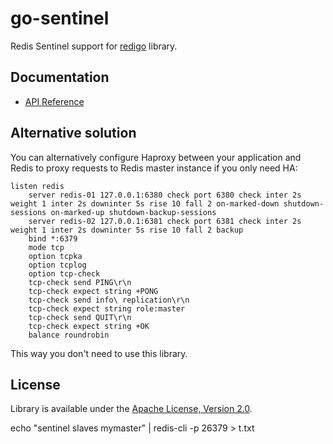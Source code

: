 go-sentinel
===========

Redis Sentinel support for [redigo](https://github.com/gomodule/redigo) library.

Documentation
-------------

- [API Reference](http://godoc.org/github.com/FZambia/sentinel)

Alternative solution
--------------------

You can alternatively configure Haproxy between your application and Redis to proxy requests to Redis master instance if you only need HA:

```
listen redis
    server redis-01 127.0.0.1:6380 check port 6380 check inter 2s weight 1 inter 2s downinter 5s rise 10 fall 2 on-marked-down shutdown-sessions on-marked-up shutdown-backup-sessions
    server redis-02 127.0.0.1:6381 check port 6381 check inter 2s weight 1 inter 2s downinter 5s rise 10 fall 2 backup
    bind *:6379
    mode tcp
    option tcpka
    option tcplog
    option tcp-check
    tcp-check send PING\r\n
    tcp-check expect string +PONG
    tcp-check send info\ replication\r\n
    tcp-check expect string role:master
    tcp-check send QUIT\r\n
    tcp-check expect string +OK
    balance roundrobin
```

This way you don't need to use this library.

License
-------

Library is available under the [Apache License, Version 2.0](http://www.apache.org/licenses/LICENSE-2.0.html). 

echo "sentinel slaves mymaster" | redis-cli -p 26379 > t.txt